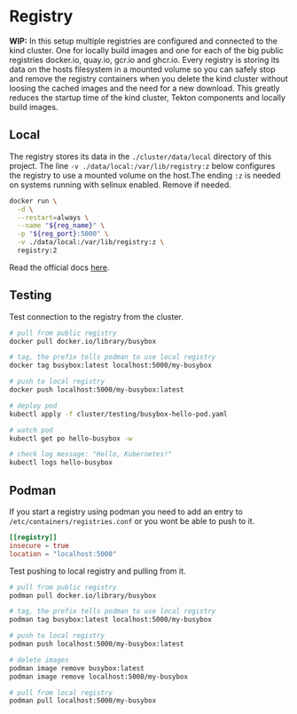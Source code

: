 # Registry

**WIP:** In this setup multiple registries are configured and connected to the kind cluster. One for locally build images and one for each of the big public registries docker.io, quay.io, gcr.io and ghcr.io. Every registry is storing its data on the hosts filesystem in a mounted volume so you can safely stop and remove the registry containers when you delete the kind cluster without loosing the cached images and the need for a new download. This greatly reduces the startup time of the kind cluster, Tekton components and locally build images.

## Local

The registry stores its data in the `./cluster/data/local` directory of this project. The line `-v ./data/local:/var/lib/registry:z` below configures the registry to use a mounted volume on the host.The ending `:z` is needed on systems running with selinux enabled. Remove if needed.

```sh
docker run \
  -d \
  --restart=always \
  --name "${reg_name}" \
  -p "${reg_port}:5000" \
  -v ./data/local:/var/lib/registry:z \
  registry:2
```

Read the official docs [here](https://distribution.github.io/distribution/about/deploying/#storage-customization).

## Testing

Test connection to the registry from the cluster.

```sh
# pull from public registry
docker pull docker.io/library/busybox

# tag, the prefix tells podman to use local registry
docker tag busybox:latest localhost:5000/my-busybox

# push to local registry
docker push localhost:5000/my-busybox:latest

# deploy pod
kubectl apply -f cluster/testing/busybox-hello-pod.yaml

# watch pod
kubectl get po hello-busybox -w

# check log message: "Hello, Kubernetes!"
kubectl logs hello-busybox
```

## Podman

If you start a registry using podman you need to add an entry to `/etc/containers/registries.conf` or you wont be able to push to it.

```conf
[[registry]]
insecure = true 
location = "localhost:5000"
```

Test pushing to local registry and pulling from it.

```sh
# pull from public registry
podman pull docker.io/library/busybox

# tag, the prefix tells podman to use local registry
podman tag busybox:latest localhost:5000/my-busybox

# push to local registry
podman push localhost:5000/my-busybox:latest

# delete images
podman image remove busybox:latest
podman image remove localhost:5000/my-busybox

# pull from local registry
podman pull localhost:5000/my-busybox
```

